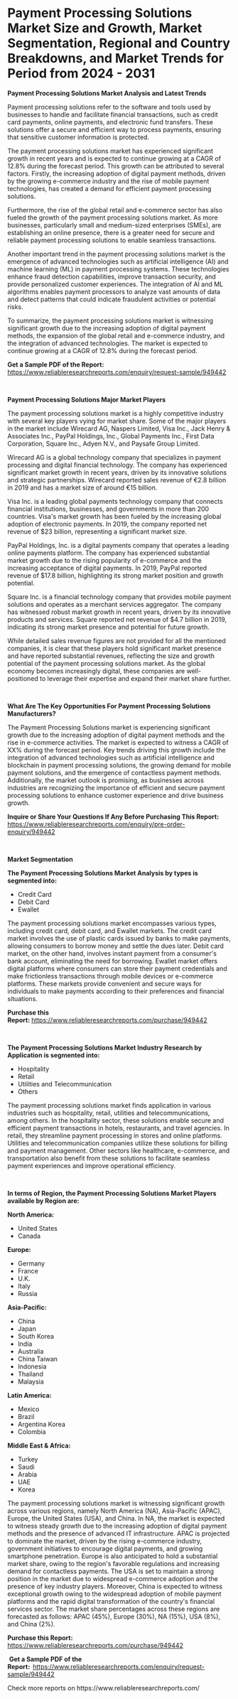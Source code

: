 <p><h1>Payment Processing Solutions Market Size and Growth, Market Segmentation, Regional and Country Breakdowns, and Market Trends for Period from 2024 -  2031</h1></p><p><strong>Payment Processing Solutions Market Analysis and Latest Trends</strong></p>
<p><p>Payment processing solutions refer to the software and tools used by businesses to handle and facilitate financial transactions, such as credit card payments, online payments, and electronic fund transfers. These solutions offer a secure and efficient way to process payments, ensuring that sensitive customer information is protected.</p><p>The payment processing solutions market has experienced significant growth in recent years and is expected to continue growing at a CAGR of 12.8% during the forecast period. This growth can be attributed to several factors. Firstly, the increasing adoption of digital payment methods, driven by the growing e-commerce industry and the rise of mobile payment technologies, has created a demand for efficient payment processing solutions.</p><p>Furthermore, the rise of the global retail and e-commerce sector has also fueled the growth of the payment processing solutions market. As more businesses, particularly small and medium-sized enterprises (SMEs), are establishing an online presence, there is a greater need for secure and reliable payment processing solutions to enable seamless transactions.</p><p>Another important trend in the payment processing solutions market is the emergence of advanced technologies such as artificial intelligence (AI) and machine learning (ML) in payment processing systems. These technologies enhance fraud detection capabilities, improve transaction security, and provide personalized customer experiences. The integration of AI and ML algorithms enables payment processors to analyze vast amounts of data and detect patterns that could indicate fraudulent activities or potential risks.</p><p>To summarize, the payment processing solutions market is witnessing significant growth due to the increasing adoption of digital payment methods, the expansion of the global retail and e-commerce industry, and the integration of advanced technologies. The market is expected to continue growing at a CAGR of 12.8% during the forecast period.</p></p>
<p><strong>Get a Sample PDF of the Report:&nbsp;</strong> <a href="https://www.reliableresearchreports.com/enquiry/request-sample/949442">https://www.reliableresearchreports.com/enquiry/request-sample/949442</a></p>
<p>&nbsp;</p>
<p><strong>Payment Processing Solutions Major Market Players</strong></p>
<p><p>The payment processing solutions market is a highly competitive industry with several key players vying for market share. Some of the major players in the market include Wirecard AG, Naspers Limited, Visa Inc., Jack Henry & Associates Inc., PayPal Holdings, Inc., Global Payments Inc., First Data Corporation, Square Inc., Adyen N.V., and Paysafe Group Limited.</p><p>Wirecard AG is a global technology company that specializes in payment processing and digital financial technology. The company has experienced significant market growth in recent years, driven by its innovative solutions and strategic partnerships. Wirecard reported sales revenue of €2.8 billion in 2019 and has a market size of around €15 billion.</p><p>Visa Inc. is a leading global payments technology company that connects financial institutions, businesses, and governments in more than 200 countries. Visa's market growth has been fueled by the increasing global adoption of electronic payments. In 2019, the company reported net revenue of $23 billion, representing a significant market size.</p><p>PayPal Holdings, Inc. is a digital payments company that operates a leading online payments platform. The company has experienced substantial market growth due to the rising popularity of e-commerce and the increasing acceptance of digital payments. In 2019, PayPal reported revenue of $17.8 billion, highlighting its strong market position and growth potential.</p><p>Square Inc. is a financial technology company that provides mobile payment solutions and operates as a merchant services aggregator. The company has witnessed robust market growth in recent years, driven by its innovative products and services. Square reported net revenue of $4.7 billion in 2019, indicating its strong market presence and potential for future growth.</p><p>While detailed sales revenue figures are not provided for all the mentioned companies, it is clear that these players hold significant market presence and have reported substantial revenues, reflecting the size and growth potential of the payment processing solutions market. As the global economy becomes increasingly digital, these companies are well-positioned to leverage their expertise and expand their market share further.</p></p>
<p>&nbsp;</p>
<p><strong>What Are The Key Opportunities For Payment Processing Solutions Manufacturers?</strong></p>
<p><p>The Payment Processing Solutions market is experiencing significant growth due to the increasing adoption of digital payment methods and the rise in e-commerce activities. The market is expected to witness a CAGR of XX% during the forecast period. Key trends driving this growth include the integration of advanced technologies such as artificial intelligence and blockchain in payment processing solutions, the growing demand for mobile payment solutions, and the emergence of contactless payment methods. Additionally, the market outlook is promising, as businesses across industries are recognizing the importance of efficient and secure payment processing solutions to enhance customer experience and drive business growth.</p></p>
<p><strong>Inquire or Share Your Questions If Any Before Purchasing This Report:</strong> <a href="https://www.reliableresearchreports.com/enquiry/pre-order-enquiry/949442">https://www.reliableresearchreports.com/enquiry/pre-order-enquiry/949442</a></p>
<p>&nbsp;</p>
<p><strong>Market Segmentation</strong></p>
<p><strong>The Payment Processing Solutions Market Analysis by types is segmented into:</strong></p>
<p><ul><li>Credit Card</li><li>Debit Card</li><li>Ewallet</li></ul></p>
<p><p>The payment processing solutions market encompasses various types, including credit card, debit card, and Ewallet markets. The credit card market involves the use of plastic cards issued by banks to make payments, allowing consumers to borrow money and settle the dues later. Debit card market, on the other hand, involves instant payment from a consumer's bank account, eliminating the need for borrowing. Ewallet market offers digital platforms where consumers can store their payment credentials and make frictionless transactions through mobile devices or e-commerce platforms. These markets provide convenient and secure ways for individuals to make payments according to their preferences and financial situations.</p></p>
<p><strong>Purchase this Report:&nbsp;</strong><a href="https://www.reliableresearchreports.com/purchase/949442">https://www.reliableresearchreports.com/purchase/949442</a></p>
<p>&nbsp;</p>
<p><strong>The Payment Processing Solutions Market Industry Research by Application is segmented into:</strong></p>
<p><ul><li>Hospitality</li><li>Retail</li><li>Utilities and Telecommunication</li><li>Others</li></ul></p>
<p><p>The payment processing solutions market finds application in various industries such as hospitality, retail, utilities and telecommunications, among others. In the hospitality sector, these solutions enable secure and efficient payment transactions in hotels, restaurants, and travel agencies. In retail, they streamline payment processing in stores and online platforms. Utilities and telecommunication companies utilize these solutions for billing and payment management. Other sectors like healthcare, e-commerce, and transportation also benefit from these solutions to facilitate seamless payment experiences and improve operational efficiency.</p></p>
<p>&nbsp;</p>
<p><strong>In terms of Region, the Payment Processing Solutions Market Players available by Region are:</strong></p>
<p>
    <p> <strong> North America: </strong>
        <ul>
            <li>United States</li>
            <li>Canada</li>
        </ul>
        </p> 
    <p> <strong> Europe: </strong>
        <ul>
            <li>Germany</li>
            <li>France</li>
            <li>U.K.</li>
            <li>Italy</li>
            <li>Russia</li>
        </ul>
        </p> 
    <p> <strong> Asia-Pacific: </strong>
        <ul>
            <li>China</li>
            <li>Japan</li>
            <li>South Korea</li>
            <li>India</li>
            <li>Australia</li>
            <li>China Taiwan</li>
            <li>Indonesia</li>
            <li>Thailand</li>
            <li>Malaysia</li>
        </ul>
        </p> 
    <p> <strong> Latin America: </strong>
        <ul>
            <li>Mexico</li>
            <li>Brazil</li>
            <li>Argentina Korea</li>
            <li>Colombia</li>
        </ul>
        </p> 
    <p> <strong> Middle East & Africa: </strong>
        <ul>
            <li>Turkey</li>
            <li>Saudi</li>
            <li>Arabia</li>
            <li>UAE</li>
            <li>Korea</li>
        </ul>
    </p>
    </p>
<p><p>The payment processing solutions market is witnessing significant growth across various regions, namely North America (NA), Asia-Pacific (APAC), Europe, the United States (USA), and China. In NA, the market is expected to witness steady growth due to the increasing adoption of digital payment methods and the presence of advanced IT infrastructure. APAC is projected to dominate the market, driven by the rising e-commerce industry, government initiatives to encourage digital payments, and growing smartphone penetration. Europe is also anticipated to hold a substantial market share, owing to the region's favorable regulations and increasing demand for contactless payments. The USA is set to maintain a strong position in the market due to widespread e-commerce adoption and the presence of key industry players. Moreover, China is expected to witness exceptional growth owing to the widespread adoption of mobile payment platforms and the rapid digital transformation of the country's financial services sector. The market share percentages across these regions are forecasted as follows: APAC (45%), Europe (30%), NA (15%), USA (8%), and China (2%).</p></p>
<p><strong>Purchase this Report: </strong><a href="https://www.reliableresearchreports.com/purchase/949442">https://www.reliableresearchreports.com/purchase/949442</a></p>
<p>&nbsp;<strong>Get a Sample PDF of the Report:&nbsp;&nbsp;</strong><a href="https://www.reliableresearchreports.com/enquiry/request-sample/949442">https://www.reliableresearchreports.com/enquiry/request-sample/949442</a></p>
<p><strong></strong></p>
<p>Check more reports on https://www.reliableresearchreports.com/</p>